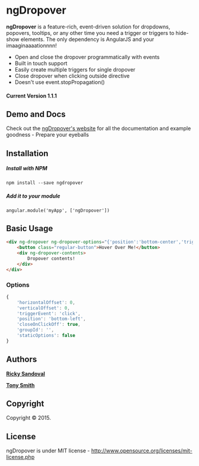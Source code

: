 ngDropover
=================

**ngDropover** is a feature-rich, event-driven solution for dropdowns, popovers, tooltips, or any other time you need a trigger or triggers to hide-show elements. The only dependency is AngularJS and your imaaginaaaationnnn!

* Open and close the dropover programmatically with events
* Built in touch support
* Easily create multiple triggers for single dropover
* Close dropover when clicking outside directive
* Doesn't use event.stopPropagation()

#### Current Version 1.1.1

## Demo and Docs
Check out the [ngDropover's website](http://verical.github.io/#/ngDropover) for all the documentation and example goodness - Prepare your eyeballs

## Installation

##### Install with NPM
```html
npm install --save ngdropover
```

##### Add it to your module
```
angular.module('myApp', ['ngDropover'])
```


## Basic Usage
```html
<div ng-dropover ng-dropover-options="{'position':'bottom-center','triggerEvent':'hover'}">
    <button class="regular-button">Hover Over Me!</button>
    <div ng-dropover-contents>
        Dropover contents!
    </div>
</div>
```


### Options

```javascript
{
    'horizontalOffset': 0,
    'verticalOffset': 0,
    'triggerEvent': 'click',
    'position': 'bottom-left',
    'closeOnClickOff': true,
    'groupId': '',
    'staticOptions': false
}
```

		
## Authors
[**Ricky Sandoval**](https://github.com/rickysandoval)

[**Tony Smith**](https://github.com/santhony7)

## Copyright
Copyright © 2015.

## License 
ngDropover is under MIT license - http://www.opensource.org/licenses/mit-license.php


